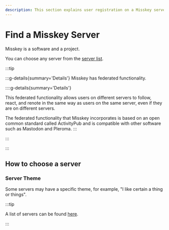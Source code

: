 ```yaml
---
description: This section explains user registration on a Misskey server and basic operations.
---
```


# Find a Misskey Server

Misskey is a software and a project.

You can choose any server from the [server list](/servers/).

:::tip

:::g-details{summary='Details'}
Misskey has federated functionality.

::::g-details{summary='Details'}



This federated functionality allows users on different servers to follow, react, and renote in the same way as users on the same server, even if they are on different servers.

The federated functionality that Misskey incorporates is based on an open common standard called ActivityPub and is compatible with other software such as Mastodon and Pleroma.
:::

:::

:::

## How to choose a server

### Server Theme

Some servers may have a specific theme, for example, "I like certain a thing or things".

:::tip

A list of servers can be found [here](/servers/).

:::
